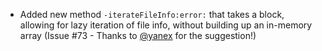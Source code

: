 * Added new method `-iterateFileInfo:error:` that takes a block, allowing for lazy iteration of file info, without building up an in-memory array (Issue #73 - Thanks to [@yanex](https://github.com/yanex) for the suggestion!)
